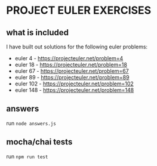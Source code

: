 # PROJECT EULER EXERCISES

## what is included
I have built out solutions for the following euler problems:
 - euler 4 - https://projecteuler.net/problem=4
 - euler 18 - https://projecteuler.net/problem=18
 - euler 67 - https://projecteuler.net/problem=67
 - euler 89 - https://projecteuler.net/problem=89
 - euler 102 - https://projecteuler.net/problem=102
 - euler 148 - https://projecteuler.net/problem=148

## answers
run `node answers.js`

## mocha/chai tests
run `npm run test`